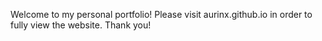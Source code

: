 Welcome to my personal portfolio!
Please visit aurinx.github.io in order to fully view the website.
Thank you!
